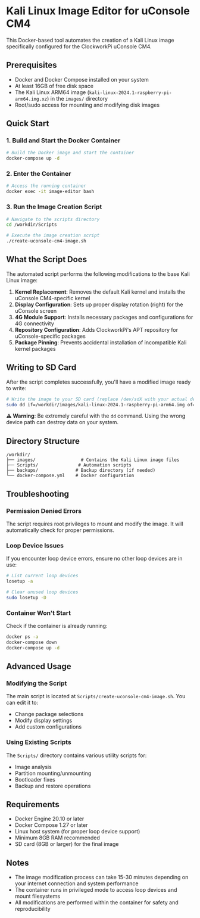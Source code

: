 # Kali Linux Image Editor for uConsole CM4

This Docker-based tool automates the creation of a Kali Linux image specifically configured for the ClockworkPi uConsole CM4.

## Prerequisites

- Docker and Docker Compose installed on your system
- At least 16GB of free disk space
- The Kali Linux ARM64 image (`kali-linux-2024.1-raspberry-pi-arm64.img.xz`) in the `images/` directory
- Root/sudo access for mounting and modifying disk images

## Quick Start

### 1. Build and Start the Docker Container

```bash
# Build the Docker image and start the container
docker-compose up -d
```

### 2. Enter the Container

```bash
# Access the running container
docker exec -it image-editor bash
```

### 3. Run the Image Creation Script

```bash
# Navigate to the scripts directory
cd /workdir/Scripts

# Execute the image creation script
./create-uconsole-cm4-image.sh
```

## What the Script Does

The automated script performs the following modifications to the base Kali Linux image:

1. **Kernel Replacement**: Removes the default Kali kernel and installs the uConsole CM4-specific kernel
2. **Display Configuration**: Sets up proper display rotation (right) for the uConsole screen
3. **4G Module Support**: Installs necessary packages and configurations for 4G connectivity
4. **Repository Configuration**: Adds ClockworkPi's APT repository for uConsole-specific packages
5. **Package Pinning**: Prevents accidental installation of incompatible Kali kernel packages

## Writing to SD Card

After the script completes successfully, you'll have a modified image ready to write:

```bash
# Write the image to your SD card (replace /dev/sdX with your actual device)
sudo dd if=/workdir/images/kali-linux-2024.1-raspberry-pi-arm64.img of=/dev/sdX bs=1M status=progress
```

**⚠️ Warning**: Be extremely careful with the `dd` command. Using the wrong device path can destroy data on your system.

## Directory Structure

```
/workdir/
├── images/                 # Contains the Kali Linux image files
├── Scripts/               # Automation scripts
├── backups/              # Backup directory (if needed)
└── docker-compose.yml    # Docker configuration
```

## Troubleshooting

### Permission Denied Errors
The script requires root privileges to mount and modify the image. It will automatically check for proper permissions.

### Loop Device Issues
If you encounter loop device errors, ensure no other loop devices are in use:
```bash
# List current loop devices
losetup -a

# Clear unused loop devices
sudo losetup -D
```

### Container Won't Start
Check if the container is already running:
```bash
docker ps -a
docker-compose down
docker-compose up -d
```

## Advanced Usage

### Modifying the Script
The main script is located at `Scripts/create-uconsole-cm4-image.sh`. You can edit it to:
- Change package selections
- Modify display settings
- Add custom configurations

### Using Existing Scripts
The `Scripts/` directory contains various utility scripts for:
- Image analysis
- Partition mounting/unmounting
- Bootloader fixes
- Backup and restore operations

## Requirements

- Docker Engine 20.10 or later
- Docker Compose 1.27 or later
- Linux host system (for proper loop device support)
- Minimum 8GB RAM recommended
- SD card (8GB or larger) for the final image

## Notes

- The image modification process can take 15-30 minutes depending on your internet connection and system performance
- The container runs in privileged mode to access loop devices and mount filesystems
- All modifications are performed within the container for safety and reproducibility